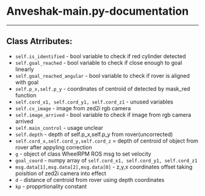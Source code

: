 # Anveshak-main.py-documentation

---

## Class Atrributes:
- `self.is_identified` - bool variable to check if red cylinder detected
- `self.goal_reached` - bool variable to check if close enough to goal linearly
- `self.goal_reached_angular` - bool variable to check if rover is aligned with goal
- `self.p_x,self.p_y` - coordinates of centroid of detected by mask_red function
- `self.cord_x1, self.cord_y1, self.cord_z1` - unused variables
- `self.cv_image` - image from zed2i rgb camera
- `self.image_arrived` - bool variable to check if image from rgb camera arrived
- `self.main_control` - usage unclear
- `self.depth` - depth of self.p_x,self.p_y from rover(uncorrected)
- `self.cord_x,self.cord_y,self.cord_z` = depth of centroid of object from rover after appyling correction
- `g` - object of class WheelRPM ROS msg to set velocity 
- `goal_coord` - numpy array of `self.cord_x1, self.cord_y1, self.cord_z1`
- `msg.data[1],msg.data[2],msg.data[0]` - z,y,x coordinates offset taking poisition of zed2i camera into effect
- `d` - distance of centroid from rover using depth coordinates
- `kp` - propprtionality constant

